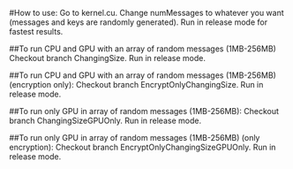 #How to use:
Go to kernel.cu. 
Change numMessages to whatever you want (messages and keys are randomly generated).
Run in release mode for fastest results.

##To run CPU and GPU with an array of random messages (1MB-256MB)
Checkout branch ChangingSize.
Run in release mode.


##To run CPU and GPU with an array of random messages (1MB-256MB) (encryption only):
Checkout branch EncryptOnlyChangingSize.
Run in release mode.

##To run only GPU in array of random messages (1MB-256MB):
Checkout branch ChangingSizeGPUOnly.
Run in release mode.

##To run only GPU in array of random messages (1MB-256MB) (only encryption):
Checkout branch EncryptOnlyChangingSizeGPUOnly.
Run in release mode.
